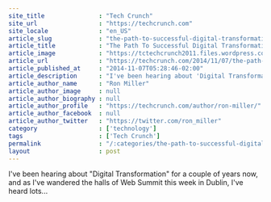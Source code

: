 ```yaml
---
site_title               : "Tech Crunch"
site_url                 : "https://techcrunch.com"
site_locale              : "en_US"
article_slug             : "the-path-to-successful-digital-transformation-starts-with-pockets-of-innovation"
article_title            : "The Path To Successful Digital Transformation Starts With Pockets Of Innovation"
article_image            : "https://tctechcrunch2011.files.wordpress.com/2014/11/canstockphoto15464154.jpg?w=764&h=400&crop=1"
article_url              : "https://techcrunch.com/2014/11/07/the-path-to-successful-digital-transformation-starts-with-pockets-of-innovation/"
article_published_at     : "2014-11-07T05:28:46-02:00"
article_description      : "I've been hearing about 'Digital Transformation' for a couple of years now, and as I've wandered the halls of Web Summit this week in Dublin, I've heard lots..."
article_author_name      : "Ron Miller"
article_author_image     : null
article_author_biography : null
article_author_profile   : "https://techcrunch.com/author/ron-miller/"
article_author_facebook  : null
article_author_twitter   : "https://twitter.com/ron_miller"
category                 : ['technology']
tags                     : ['Tech Crunch']
permalink                : "/:categories/the-path-to-successful-digital-transformation-starts-with-pockets-of-innovation/"
layout                   : post
---
```


I've been hearing about "Digital Transformation" for a couple of years now, and as I've wandered the halls of Web Summit this week in Dublin, I've heard lots...
